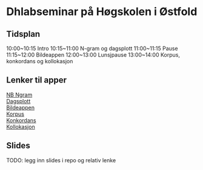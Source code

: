 # Dhlabseminar på Høgskolen i Østfold

## Tidsplan 
10:00~10:15 Intro
10:15~11:00 N-gram og dagsplott
11:00~11:15 Pause
11:15~12:00 Bildeappen
12:00~13:00 Lunsjpause
13:00~14:00 Korpus, konkordans og kollokasjon


## Lenker til apper
[NB Ngram](https://www.nb.no/ngram/)  
[Dagsplott](https://dh.nb.no/run/dagsplott/)  
[Bildeappen](https://dh.nb.no/run/bildesok/)  
[Korpus](https://dh.nb.no/run/korpus/)  
[Konkordans](https://dh.nb.no/run/konkordans/)  
[Kollokasjon](https://dh.nb.no/run/kollokasjon/)  

## Slides
TODO: legg inn slides i repo og relativ lenke
